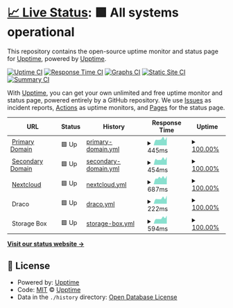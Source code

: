 # [📈 Live Status](https://status.benedikt.tech): <!--live status--> **🟩 All systems operational**

This repository contains the open-source uptime monitor and status page for [Upptime](https://upptime.js.org), powered by [Upptime](https://github.com/upptime/upptime).

[![Uptime CI](https://github.com/linuxtux23/uptime/workflows/Uptime%20CI/badge.svg)](https://github.com/linuxtux23/uptime/actions?query=workflow%3A%22Uptime+CI%22)
[![Response Time CI](https://github.com/linuxtux23/uptime/workflows/Response%20Time%20CI/badge.svg)](https://github.com/linuxtux23/uptime/actions?query=workflow%3A%22Response+Time+CI%22)
[![Graphs CI](https://github.com/linuxtux23/uptime/workflows/Graphs%20CI/badge.svg)](https://github.com/linuxtux23/uptime/actions?query=workflow%3A%22Graphs+CI%22)
[![Static Site CI](https://github.com/linuxtux23/uptime/workflows/Static%20Site%20CI/badge.svg)](https://github.com/linuxtux23/uptime/actions?query=workflow%3A%22Static+Site+CI%22)
[![Summary CI](https://github.com/linuxtux23/uptime/workflows/Summary%20CI/badge.svg)](https://github.com/linuxtux23/uptime/actions?query=workflow%3A%22Summary+CI%22)

With [Upptime](https://upptime.js.org), you can get your own unlimited and free uptime monitor and status page, powered entirely by a GitHub repository. We use [Issues](https://github.com/upptime/upptime/issues) as incident reports, [Actions](https://github.com/linuxtux23/uptime/actions) as uptime monitors, and [Pages](https://status.benedikt.tech) for the status page.

<!--start: status pages-->
<!-- This summary is generated by Upptime (https://github.com/upptime/upptime) -->
<!-- Do not edit this manually, your changes will be overwritten -->
<!-- prettier-ignore -->
| URL | Status | History | Response Time | Uptime |
| --- | ------ | ------- | ------------- | ------ |
| <img alt="" src="https://icons.duckduckgo.com/ip3/benedikt.tech.ico" height="13"> [Primary Domain](https://benedikt.tech) | 🟩 Up | [primary-domain.yml](https://github.com/LinuxTux23/uptime/commits/HEAD/history/primary-domain.yml) | <details><summary><img alt="Response time graph" src="./graphs/primary-domain/response-time-week.png" height="20"> 445ms</summary><br><a href="https://status.benedikt.tech/history/primary-domain"><img alt="Response time 283" src="https://img.shields.io/endpoint?url=https%3A%2F%2Fraw.githubusercontent.com%2FLinuxTux23%2Fuptime%2FHEAD%2Fapi%2Fprimary-domain%2Fresponse-time.json"></a><br><a href="https://status.benedikt.tech/history/primary-domain"><img alt="24-hour response time 446" src="https://img.shields.io/endpoint?url=https%3A%2F%2Fraw.githubusercontent.com%2FLinuxTux23%2Fuptime%2FHEAD%2Fapi%2Fprimary-domain%2Fresponse-time-day.json"></a><br><a href="https://status.benedikt.tech/history/primary-domain"><img alt="7-day response time 445" src="https://img.shields.io/endpoint?url=https%3A%2F%2Fraw.githubusercontent.com%2FLinuxTux23%2Fuptime%2FHEAD%2Fapi%2Fprimary-domain%2Fresponse-time-week.json"></a><br><a href="https://status.benedikt.tech/history/primary-domain"><img alt="30-day response time 482" src="https://img.shields.io/endpoint?url=https%3A%2F%2Fraw.githubusercontent.com%2FLinuxTux23%2Fuptime%2FHEAD%2Fapi%2Fprimary-domain%2Fresponse-time-month.json"></a><br><a href="https://status.benedikt.tech/history/primary-domain"><img alt="1-year response time 283" src="https://img.shields.io/endpoint?url=https%3A%2F%2Fraw.githubusercontent.com%2FLinuxTux23%2Fuptime%2FHEAD%2Fapi%2Fprimary-domain%2Fresponse-time-year.json"></a></details> | <details><summary><a href="https://status.benedikt.tech/history/primary-domain">100.00%</a></summary><a href="https://status.benedikt.tech/history/primary-domain"><img alt="All-time uptime 61.10%" src="https://img.shields.io/endpoint?url=https%3A%2F%2Fraw.githubusercontent.com%2FLinuxTux23%2Fuptime%2FHEAD%2Fapi%2Fprimary-domain%2Fuptime.json"></a><br><a href="https://status.benedikt.tech/history/primary-domain"><img alt="24-hour uptime 100.00%" src="https://img.shields.io/endpoint?url=https%3A%2F%2Fraw.githubusercontent.com%2FLinuxTux23%2Fuptime%2FHEAD%2Fapi%2Fprimary-domain%2Fuptime-day.json"></a><br><a href="https://status.benedikt.tech/history/primary-domain"><img alt="7-day uptime 100.00%" src="https://img.shields.io/endpoint?url=https%3A%2F%2Fraw.githubusercontent.com%2FLinuxTux23%2Fuptime%2FHEAD%2Fapi%2Fprimary-domain%2Fuptime-week.json"></a><br><a href="https://status.benedikt.tech/history/primary-domain"><img alt="30-day uptime 100.00%" src="https://img.shields.io/endpoint?url=https%3A%2F%2Fraw.githubusercontent.com%2FLinuxTux23%2Fuptime%2FHEAD%2Fapi%2Fprimary-domain%2Fuptime-month.json"></a><br><a href="https://status.benedikt.tech/history/primary-domain"><img alt="1-year uptime 61.10%" src="https://img.shields.io/endpoint?url=https%3A%2F%2Fraw.githubusercontent.com%2FLinuxTux23%2Fuptime%2FHEAD%2Fapi%2Fprimary-domain%2Fuptime-year.json"></a></details>
| <img alt="" src="https://icons.duckduckgo.com/ip3/benedikt-lohse.dev.ico" height="13"> [Secondary Domain](https://benedikt-lohse.dev) | 🟩 Up | [secondary-domain.yml](https://github.com/LinuxTux23/uptime/commits/HEAD/history/secondary-domain.yml) | <details><summary><img alt="Response time graph" src="./graphs/secondary-domain/response-time-week.png" height="20"> 454ms</summary><br><a href="https://status.benedikt.tech/history/secondary-domain"><img alt="Response time 628" src="https://img.shields.io/endpoint?url=https%3A%2F%2Fraw.githubusercontent.com%2FLinuxTux23%2Fuptime%2FHEAD%2Fapi%2Fsecondary-domain%2Fresponse-time.json"></a><br><a href="https://status.benedikt.tech/history/secondary-domain"><img alt="24-hour response time 416" src="https://img.shields.io/endpoint?url=https%3A%2F%2Fraw.githubusercontent.com%2FLinuxTux23%2Fuptime%2FHEAD%2Fapi%2Fsecondary-domain%2Fresponse-time-day.json"></a><br><a href="https://status.benedikt.tech/history/secondary-domain"><img alt="7-day response time 454" src="https://img.shields.io/endpoint?url=https%3A%2F%2Fraw.githubusercontent.com%2FLinuxTux23%2Fuptime%2FHEAD%2Fapi%2Fsecondary-domain%2Fresponse-time-week.json"></a><br><a href="https://status.benedikt.tech/history/secondary-domain"><img alt="30-day response time 495" src="https://img.shields.io/endpoint?url=https%3A%2F%2Fraw.githubusercontent.com%2FLinuxTux23%2Fuptime%2FHEAD%2Fapi%2Fsecondary-domain%2Fresponse-time-month.json"></a><br><a href="https://status.benedikt.tech/history/secondary-domain"><img alt="1-year response time 628" src="https://img.shields.io/endpoint?url=https%3A%2F%2Fraw.githubusercontent.com%2FLinuxTux23%2Fuptime%2FHEAD%2Fapi%2Fsecondary-domain%2Fresponse-time-year.json"></a></details> | <details><summary><a href="https://status.benedikt.tech/history/secondary-domain">100.00%</a></summary><a href="https://status.benedikt.tech/history/secondary-domain"><img alt="All-time uptime 98.45%" src="https://img.shields.io/endpoint?url=https%3A%2F%2Fraw.githubusercontent.com%2FLinuxTux23%2Fuptime%2FHEAD%2Fapi%2Fsecondary-domain%2Fuptime.json"></a><br><a href="https://status.benedikt.tech/history/secondary-domain"><img alt="24-hour uptime 100.00%" src="https://img.shields.io/endpoint?url=https%3A%2F%2Fraw.githubusercontent.com%2FLinuxTux23%2Fuptime%2FHEAD%2Fapi%2Fsecondary-domain%2Fuptime-day.json"></a><br><a href="https://status.benedikt.tech/history/secondary-domain"><img alt="7-day uptime 100.00%" src="https://img.shields.io/endpoint?url=https%3A%2F%2Fraw.githubusercontent.com%2FLinuxTux23%2Fuptime%2FHEAD%2Fapi%2Fsecondary-domain%2Fuptime-week.json"></a><br><a href="https://status.benedikt.tech/history/secondary-domain"><img alt="30-day uptime 100.00%" src="https://img.shields.io/endpoint?url=https%3A%2F%2Fraw.githubusercontent.com%2FLinuxTux23%2Fuptime%2FHEAD%2Fapi%2Fsecondary-domain%2Fuptime-month.json"></a><br><a href="https://status.benedikt.tech/history/secondary-domain"><img alt="1-year uptime 98.45%" src="https://img.shields.io/endpoint?url=https%3A%2F%2Fraw.githubusercontent.com%2FLinuxTux23%2Fuptime%2FHEAD%2Fapi%2Fsecondary-domain%2Fuptime-year.json"></a></details>
| <img alt="" src="https://icons.duckduckgo.com/ip3/cloud.benedikt.tech.ico" height="13"> [Nextcloud](https://cloud.benedikt.tech) | 🟩 Up | [nextcloud.yml](https://github.com/LinuxTux23/uptime/commits/HEAD/history/nextcloud.yml) | <details><summary><img alt="Response time graph" src="./graphs/nextcloud/response-time-week.png" height="20"> 687ms</summary><br><a href="https://status.benedikt.tech/history/nextcloud"><img alt="Response time 767" src="https://img.shields.io/endpoint?url=https%3A%2F%2Fraw.githubusercontent.com%2FLinuxTux23%2Fuptime%2FHEAD%2Fapi%2Fnextcloud%2Fresponse-time.json"></a><br><a href="https://status.benedikt.tech/history/nextcloud"><img alt="24-hour response time 621" src="https://img.shields.io/endpoint?url=https%3A%2F%2Fraw.githubusercontent.com%2FLinuxTux23%2Fuptime%2FHEAD%2Fapi%2Fnextcloud%2Fresponse-time-day.json"></a><br><a href="https://status.benedikt.tech/history/nextcloud"><img alt="7-day response time 687" src="https://img.shields.io/endpoint?url=https%3A%2F%2Fraw.githubusercontent.com%2FLinuxTux23%2Fuptime%2FHEAD%2Fapi%2Fnextcloud%2Fresponse-time-week.json"></a><br><a href="https://status.benedikt.tech/history/nextcloud"><img alt="30-day response time 726" src="https://img.shields.io/endpoint?url=https%3A%2F%2Fraw.githubusercontent.com%2FLinuxTux23%2Fuptime%2FHEAD%2Fapi%2Fnextcloud%2Fresponse-time-month.json"></a><br><a href="https://status.benedikt.tech/history/nextcloud"><img alt="1-year response time 767" src="https://img.shields.io/endpoint?url=https%3A%2F%2Fraw.githubusercontent.com%2FLinuxTux23%2Fuptime%2FHEAD%2Fapi%2Fnextcloud%2Fresponse-time-year.json"></a></details> | <details><summary><a href="https://status.benedikt.tech/history/nextcloud">100.00%</a></summary><a href="https://status.benedikt.tech/history/nextcloud"><img alt="All-time uptime 99.88%" src="https://img.shields.io/endpoint?url=https%3A%2F%2Fraw.githubusercontent.com%2FLinuxTux23%2Fuptime%2FHEAD%2Fapi%2Fnextcloud%2Fuptime.json"></a><br><a href="https://status.benedikt.tech/history/nextcloud"><img alt="24-hour uptime 100.00%" src="https://img.shields.io/endpoint?url=https%3A%2F%2Fraw.githubusercontent.com%2FLinuxTux23%2Fuptime%2FHEAD%2Fapi%2Fnextcloud%2Fuptime-day.json"></a><br><a href="https://status.benedikt.tech/history/nextcloud"><img alt="7-day uptime 100.00%" src="https://img.shields.io/endpoint?url=https%3A%2F%2Fraw.githubusercontent.com%2FLinuxTux23%2Fuptime%2FHEAD%2Fapi%2Fnextcloud%2Fuptime-week.json"></a><br><a href="https://status.benedikt.tech/history/nextcloud"><img alt="30-day uptime 100.00%" src="https://img.shields.io/endpoint?url=https%3A%2F%2Fraw.githubusercontent.com%2FLinuxTux23%2Fuptime%2FHEAD%2Fapi%2Fnextcloud%2Fuptime-month.json"></a><br><a href="https://status.benedikt.tech/history/nextcloud"><img alt="1-year uptime 99.88%" src="https://img.shields.io/endpoint?url=https%3A%2F%2Fraw.githubusercontent.com%2FLinuxTux23%2Fuptime%2FHEAD%2Fapi%2Fnextcloud%2Fuptime-year.json"></a></details>
| <img alt="" src="https://icons.duckduckgo.com/ip3/.ico" height="13"> Draco | 🟩 Up | [draco.yml](https://github.com/LinuxTux23/uptime/commits/HEAD/history/draco.yml) | <details><summary><img alt="Response time graph" src="./graphs/draco/response-time-week.png" height="20"> 222ms</summary><br><a href="https://status.benedikt.tech/history/draco"><img alt="Response time 241" src="https://img.shields.io/endpoint?url=https%3A%2F%2Fraw.githubusercontent.com%2FLinuxTux23%2Fuptime%2FHEAD%2Fapi%2Fdraco%2Fresponse-time.json"></a><br><a href="https://status.benedikt.tech/history/draco"><img alt="24-hour response time 221" src="https://img.shields.io/endpoint?url=https%3A%2F%2Fraw.githubusercontent.com%2FLinuxTux23%2Fuptime%2FHEAD%2Fapi%2Fdraco%2Fresponse-time-day.json"></a><br><a href="https://status.benedikt.tech/history/draco"><img alt="7-day response time 222" src="https://img.shields.io/endpoint?url=https%3A%2F%2Fraw.githubusercontent.com%2FLinuxTux23%2Fuptime%2FHEAD%2Fapi%2Fdraco%2Fresponse-time-week.json"></a><br><a href="https://status.benedikt.tech/history/draco"><img alt="30-day response time 240" src="https://img.shields.io/endpoint?url=https%3A%2F%2Fraw.githubusercontent.com%2FLinuxTux23%2Fuptime%2FHEAD%2Fapi%2Fdraco%2Fresponse-time-month.json"></a><br><a href="https://status.benedikt.tech/history/draco"><img alt="1-year response time 241" src="https://img.shields.io/endpoint?url=https%3A%2F%2Fraw.githubusercontent.com%2FLinuxTux23%2Fuptime%2FHEAD%2Fapi%2Fdraco%2Fresponse-time-year.json"></a></details> | <details><summary><a href="https://status.benedikt.tech/history/draco">100.00%</a></summary><a href="https://status.benedikt.tech/history/draco"><img alt="All-time uptime 100.00%" src="https://img.shields.io/endpoint?url=https%3A%2F%2Fraw.githubusercontent.com%2FLinuxTux23%2Fuptime%2FHEAD%2Fapi%2Fdraco%2Fuptime.json"></a><br><a href="https://status.benedikt.tech/history/draco"><img alt="24-hour uptime 100.00%" src="https://img.shields.io/endpoint?url=https%3A%2F%2Fraw.githubusercontent.com%2FLinuxTux23%2Fuptime%2FHEAD%2Fapi%2Fdraco%2Fuptime-day.json"></a><br><a href="https://status.benedikt.tech/history/draco"><img alt="7-day uptime 100.00%" src="https://img.shields.io/endpoint?url=https%3A%2F%2Fraw.githubusercontent.com%2FLinuxTux23%2Fuptime%2FHEAD%2Fapi%2Fdraco%2Fuptime-week.json"></a><br><a href="https://status.benedikt.tech/history/draco"><img alt="30-day uptime 100.00%" src="https://img.shields.io/endpoint?url=https%3A%2F%2Fraw.githubusercontent.com%2FLinuxTux23%2Fuptime%2FHEAD%2Fapi%2Fdraco%2Fuptime-month.json"></a><br><a href="https://status.benedikt.tech/history/draco"><img alt="1-year uptime 100.00%" src="https://img.shields.io/endpoint?url=https%3A%2F%2Fraw.githubusercontent.com%2FLinuxTux23%2Fuptime%2FHEAD%2Fapi%2Fdraco%2Fuptime-year.json"></a></details>
| <img alt="" src="https://icons.duckduckgo.com/ip3/.ico" height="13"> Storage Box | 🟩 Up | [storage-box.yml](https://github.com/LinuxTux23/uptime/commits/HEAD/history/storage-box.yml) | <details><summary><img alt="Response time graph" src="./graphs/storage-box/response-time-week.png" height="20"> 594ms</summary><br><a href="https://status.benedikt.tech/history/storage-box"><img alt="Response time 684" src="https://img.shields.io/endpoint?url=https%3A%2F%2Fraw.githubusercontent.com%2FLinuxTux23%2Fuptime%2FHEAD%2Fapi%2Fstorage-box%2Fresponse-time.json"></a><br><a href="https://status.benedikt.tech/history/storage-box"><img alt="24-hour response time 651" src="https://img.shields.io/endpoint?url=https%3A%2F%2Fraw.githubusercontent.com%2FLinuxTux23%2Fuptime%2FHEAD%2Fapi%2Fstorage-box%2Fresponse-time-day.json"></a><br><a href="https://status.benedikt.tech/history/storage-box"><img alt="7-day response time 594" src="https://img.shields.io/endpoint?url=https%3A%2F%2Fraw.githubusercontent.com%2FLinuxTux23%2Fuptime%2FHEAD%2Fapi%2Fstorage-box%2Fresponse-time-week.json"></a><br><a href="https://status.benedikt.tech/history/storage-box"><img alt="30-day response time 656" src="https://img.shields.io/endpoint?url=https%3A%2F%2Fraw.githubusercontent.com%2FLinuxTux23%2Fuptime%2FHEAD%2Fapi%2Fstorage-box%2Fresponse-time-month.json"></a><br><a href="https://status.benedikt.tech/history/storage-box"><img alt="1-year response time 684" src="https://img.shields.io/endpoint?url=https%3A%2F%2Fraw.githubusercontent.com%2FLinuxTux23%2Fuptime%2FHEAD%2Fapi%2Fstorage-box%2Fresponse-time-year.json"></a></details> | <details><summary><a href="https://status.benedikt.tech/history/storage-box">100.00%</a></summary><a href="https://status.benedikt.tech/history/storage-box"><img alt="All-time uptime 99.99%" src="https://img.shields.io/endpoint?url=https%3A%2F%2Fraw.githubusercontent.com%2FLinuxTux23%2Fuptime%2FHEAD%2Fapi%2Fstorage-box%2Fuptime.json"></a><br><a href="https://status.benedikt.tech/history/storage-box"><img alt="24-hour uptime 100.00%" src="https://img.shields.io/endpoint?url=https%3A%2F%2Fraw.githubusercontent.com%2FLinuxTux23%2Fuptime%2FHEAD%2Fapi%2Fstorage-box%2Fuptime-day.json"></a><br><a href="https://status.benedikt.tech/history/storage-box"><img alt="7-day uptime 100.00%" src="https://img.shields.io/endpoint?url=https%3A%2F%2Fraw.githubusercontent.com%2FLinuxTux23%2Fuptime%2FHEAD%2Fapi%2Fstorage-box%2Fuptime-week.json"></a><br><a href="https://status.benedikt.tech/history/storage-box"><img alt="30-day uptime 100.00%" src="https://img.shields.io/endpoint?url=https%3A%2F%2Fraw.githubusercontent.com%2FLinuxTux23%2Fuptime%2FHEAD%2Fapi%2Fstorage-box%2Fuptime-month.json"></a><br><a href="https://status.benedikt.tech/history/storage-box"><img alt="1-year uptime 99.99%" src="https://img.shields.io/endpoint?url=https%3A%2F%2Fraw.githubusercontent.com%2FLinuxTux23%2Fuptime%2FHEAD%2Fapi%2Fstorage-box%2Fuptime-year.json"></a></details>

<!--end: status pages-->

[**Visit our status website →**](https://status.benedikt.tech)

## 📄 License

- Powered by: [Upptime](https://github.com/upptime/upptime)
- Code: [MIT](./LICENSE) © [Upptime](https://upptime.js.org)
- Data in the `./history` directory: [Open Database License](https://opendatacommons.org/licenses/odbl/1-0/)

